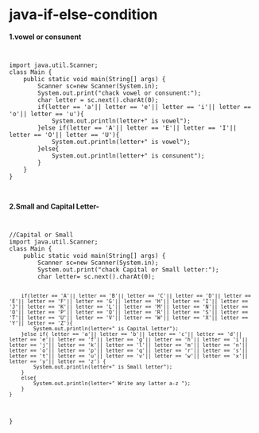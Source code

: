 # java-if-else-condition


**1.vowel or consunent**



<div style="overflow-x:auto;">
<pre>
<code>
import java.util.Scanner;
class Main {
    public static void main(String[] args) {
        Scanner sc=new Scanner(System.in);
        System.out.print("chack vowel or consunent:");
        char letter = sc.next().charAt(0);
        if(letter == 'a'|| letter == 'e'|| letter == 'i'|| letter == 'o'|| letter == 'u'){
            System.out.println(letter+" is vowel");
        }else if(letter == 'A'|| letter == 'E'|| letter == 'I'|| letter == 'O'|| letter == 'U'){
            System.out.println(letter+" is vowel");
        }else{
            System.out.println(letter+" is consunent");
        }
    }
}
</code>
</pre>
</div>

**2.Small and Capital Letter-**
<div style="overflow-x:auto;">
<pre>
<code>
//Capital or Small
import java.util.Scanner;
class Main {
    public static void main(String[] args) {
        Scanner sc=new Scanner(System.in);
        System.out.print("chack Capital or Small letter:");
        char letter= sc.next().charAt(0);

       
        
        if(letter == 'A'|| letter == 'B'|| letter == 'C'|| letter == 'D'|| letter == 'E'|| letter == 'F'|| letter == 'G'|| letter == 'H'|| letter == 'I'|| letter == 'J'|| letter == 'K'|| letter == 'L'|| letter == 'M'|| letter == 'N'|| letter == 'O'|| letter == 'P'|| letter == 'Q'|| letter == 'R'|| letter == 'S'|| letter == 'T'|| letter == 'U'|| letter == 'V'|| letter == 'W'|| letter == 'X'|| letter == 'Y'|| letter == 'Z'){
            System.out.println(letter+" is Capital letter");
        }else if( letter == 'a'|| letter == 'b'|| letter == 'c'|| letter == 'd'|| letter == 'e'|| letter == 'f'|| letter == 'g'|| letter == 'h'|| letter == 'i'|| letter == 'j'|| letter == 'k'|| letter == 'l'|| letter == 'm'|| letter == 'n'|| letter == 'o'|| letter == 'p'|| letter == 'q'|| letter == 'r'|| letter == 's'|| letter == 't'|| letter == 'u'|| letter == 'v'|| letter == 'w'|| letter == 'x'|| letter == 'y'|| letter == 'z') {
            System.out.println(letter+" is Small letter");
        }
        else{
            System.out.println(letter+" Write any latter a-z ");
        }
    }
}
</code>
</pre>
</div>










